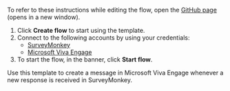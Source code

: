 To refer to these instructions while editing the flow, open the [GitHub page](https://github.com/ot4i/app-connect-templates/tree/main/resources/markdown/Create%20a%20message%20in%20Microsoft%20Viva%20Engage%20when%20a%20new%20response%20is%20received%20in%20SurveyMonkey_instructions.md) (opens in a new window).

1. Click **Create flow** to start using the template.
2. Connect to the following accounts by using your credentials:
   - [SurveyMonkey](https://www.ibm.com/docs/en/app-connect/containers_cd?topic=apps-surveymonkey) 
   - [Microsoft Viva Engage](https://www.ibm.com/docs/en/app-connect/containers_cd?topic=apps-yammer)
3. To start the flow, in the banner, click **Start flow**.

Use this template to create a message in Microsoft Viva Engage whenever a new response is received in SurveyMonkey.




